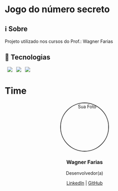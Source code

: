 <h1>Jogo do número secreto</h1>

<h2> ℹ️ Sobre </h2>
<p>Projeto utilizado nos cursos do Prof.: Wagner Farias</p>

## 🚀 Tecnologias
<div>
  <img src="https://img.shields.io/badge/HTML5-E34F26?style=for-the-badge&logo=html5&logoColor=white">
  <img src="https://img.shields.io/badge/CSS-239120?style=for-the-badge&logo=css3&logoColor-white">
  <img src="https://img.shields.io/badge/JavaScript-F7DF1E?&logo-javascript&logoColor-white">
</div>

# Time

<div style="text-align: center; margin-top: 20px;">
    <img src="URL_DA_SUA_FOTO.jpg" alt="Sua Foto" width="150" height="150" style="border-radius: 50%; border: 2px solid #333;">
    <h3>Wagner Farias</h3>
    <p>Desenvolvedor(a)</p>
    <p>
        <a href="https://www.linkedin.com/in/rosiwagner-farias/" target="_blank" rel="noopener noreferrer">LinkedIn</a> |
        <a href="https://github.com/Rosiwagner" target="_blank" rel="noopener noreferrer">GitHub</a>
    </p>
</div>
